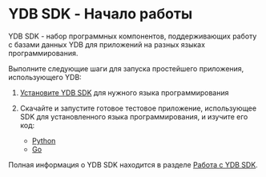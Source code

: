 # YDB SDK - Начало работы

YDB SDK - набор программных компонентов, поддерживающих работу с базами данных YDB для приложений на разных языках программирования.

Выполните следующие шаги для запуска простейшего приложения, использующего YDB:

1. [Установите YDB SDK](../../reference/ydb-sdk/install.md) для нужного языка программирования

2. Скачайте и запустите готовое тестовое приложение, использующее SDK для установленного языка программирования, и изучите его код:

   - [Python](../../reference/ydb-sdk/example/python/index.md)
   - [Go](../../reference/ydb-sdk/example/go/index.md)

Полная информация о YDB SDK находится в разделе [Работа с YDB SDK](../../reference/ydb-sdk/index.md).


